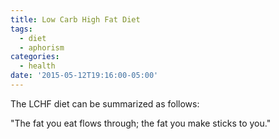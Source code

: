 ```yaml
---
title: Low Carb High Fat Diet
tags:
  - diet
  - aphorism
categories:
  - health
date: '2015-05-12T19:16:00-05:00'
---
```


The LCHF diet can be summarized as follows:

"The fat you eat flows through; the fat you make sticks to you."
